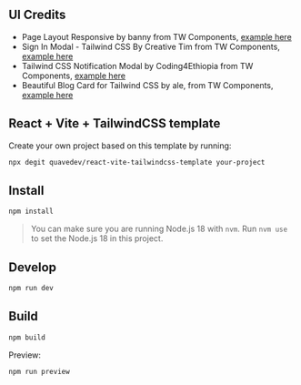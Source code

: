 
## UI Credits

- Page Layout Responsive by banny from TW Components, [example here](https://www.creative-tim.com/twcomponents/component/page-layout-responsive)
- Sign In Modal - Tailwind CSS By Creative Tim from TW Components, [example here](https://www.creative-tim.com/twcomponents/component/sign-in-modal-tailwind-css)
- Tailwind CSS Notification Modal by Coding4Ethiopia from TW Components, [example here](https://www.creative-tim.com/twcomponents/component/notification-modal-with-tailwind-css)
- Beautiful Blog Card for Tailwind CSS by ale, from TW Components, [example here](https://www.creative-tim.com/twcomponents/component/beautiful-blog-card)

## React + Vite + TailwindCSS template


Create your own project based on this template by running:

```bash
npx degit quavedev/react-vite-tailwindcss-template your-project
```

## Install

```bash
npm install
```

> You can make sure you are running Node.js 18 with `nvm`. Run `nvm use` to set the Node.js 18 in this project.

## Develop

```bash
npm run dev
```

## Build

```bash
npm build
```

Preview:

```bash
npm run preview
```
